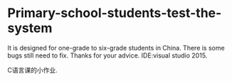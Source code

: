 # Primary-school-students-test-the-system
It is designed for one-grade to six-grade students in China. There is some bugs still need to fix. Thanks for your advice. 
IDE:visual studio 2015.

C语言课的小作业.
